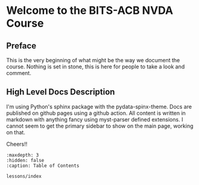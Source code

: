 # Welcome to the BITS-ACB NVDA Course

## Preface

This is the very beginning of what might be the way we document the course.
Nothing is set in stone, this is here for people to take a look and comment.

## High Level Docs Description

I'm using Python's sphinx package with the pydata-spinx-theme.
Docs are published on github pages using a github action.
All content is written in markdown with anything fancy using myst-parser defined extensions. 
I cannot seem to get the primary sidebar to show on the main page, working on that.

Cheers!!

``` {toctree}
:maxdepth: 3
:hidden: false
:caption: Table of Contents

lessons/index
```

